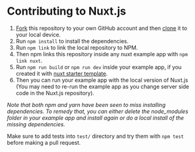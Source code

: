# Contributing to Nuxt.js

1. [Fork](https://help.github.com/articles/fork-a-repo/) this repository to your own GitHub account and then [clone](https://help.github.com/articles/cloning-a-repository/) it to your local device.
2. Run `npm install` to install the dependencies.
3. Run `npm link` to link the local repository to NPM.
4. Then npm links this repository inside any nuxt example app with `npm link nuxt`.
5. Run `npm run build` or `npm run dev` inside your example app, if you created it with [nuxt starter template](https://github.com/nuxt-community/starter-template).
6. Then you can run your example app with the local version of Nuxt.js (You may need to re-run the example app as you change server side code in the Nuxt.js repository).

_Note that both npm and yarn have been seen to miss installing dependencies. To remedy that, you can either delete the node_modules folder in your example app and install again or do a local install of the missing dependencies._

Make sure to add tests into `test/` directory and try them with `npm test` before making a pull request.
